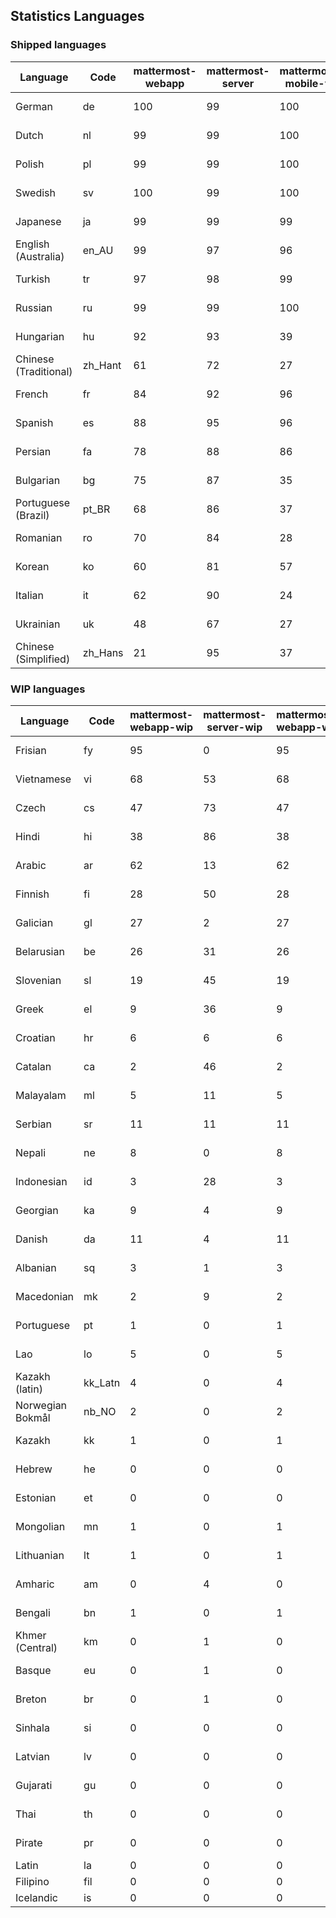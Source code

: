 ## Statistics Languages ##
###  Shipped languages  ###
|Language|Code|mattermost-webapp|mattermost-server|mattermost-mobile-v2|mattermost-desktop|focalboard-webapp|playbooks-webapp|Total|Last Modified|
|---|---|---|---|---|---|---|---|---|---|
|German|de| 100| 99| 100| 100| 100| 100| 99|2023-02-01T15:54:53.841718Z|
|Dutch|nl| 99| 99| 100| 100| 99| 100| 99|2023-02-01T16:01:10.465713Z|
|Polish|pl| 99| 99| 100| 100| 100| 100| 99|2023-02-01T15:06:26.107499Z|
|Swedish|sv| 100| 99| 100| 100| 100| 100| 99|2023-02-01T18:43:15.457108Z|
|Japanese|ja| 99| 99| 99| 100| 100| 100| 99|2023-02-01T15:05:45.652687Z|
|English (Australia)|en_AU| 99| 97| 96| 100| 100| 99| 98|2023-02-01T15:04:23.317583Z|
|Turkish|tr| 97| 98| 99| 100| 100| 100| 97|2023-02-01T15:07:33.856065Z|
|Russian|ru| 99| 99| 100| 100| 69| 59| 96|2023-02-01T15:07:06.841676Z|
|Hungarian|hu| 92| 93| 39| 100| 92| 82| 88|2023-02-01T15:05:18.060688Z|
|Chinese (Traditional)|zh_Hant| 61| 72| 27| 0| 93| 0| 88|2023-02-01T02:04:14.671318Z|
|French|fr| 84| 92| 96| 83| 87| 22| 84|2023-02-01T11:30:55.631046Z|
|Spanish|es| 88| 95| 96| 98| 33| 0| 84|2023-02-01T11:30:48.889348Z|
|Persian|fa| 78| 88| 86| 100| 27| 1| 76|2023-02-01T20:12:44.950045Z|
|Bulgarian|bg| 75| 87| 35| 0| 0| 0| 73|2023-02-01T11:30:37.455979Z|
|Portuguese (Brazil)|pt_BR| 68| 86| 37| 44| 89| 0| 72|2023-02-01T11:31:20.843658Z|
|Romanian|ro| 70| 84| 28| 0| 0| 0| 68|2023-02-01T11:31:24.642090Z|
|Korean|ko| 60| 81| 57| 97| 92| 6| 66|2023-02-01T11:31:10.361591Z|
|Italian|it| 62| 90| 24| 5| 64| 0| 64|2023-02-01T11:31:03.111524Z|
|Ukrainian|uk| 48| 67| 27| 67| 9| 0| 52|2023-01-31T09:44:00.632718Z|
|Chinese (Simplified)|zh_Hans| 21| 95| 37| 39| 63| 0| 45|2023-02-01T11:31:42.585586Z|
###  WIP languages  ###
|Language|Code|mattermost-webapp-wip|mattermost-server-wip|mattermost-webapp-wip|Total|Last Modified|
|---|---|---|---|---|---|--|
|Frisian|fy| 95| 0| 95| 63|2023-01-31T03:29:50.060061Z|
|Vietnamese|vi| 68| 53| 68| 59|2023-01-28T03:32:12.224405Z|
|Czech|cs| 47| 73| 47| 56|2023-01-28T03:26:58.631699Z|
|Hindi|hi| 38| 86| 38| 50|2023-01-28T03:28:37.262552Z|
|Arabic|ar| 62| 13| 62| 44|2023-01-28T03:26:13.108164Z|
|Finnish|fi| 28| 50| 28| 35|2023-01-28T03:27:43.338061Z|
|Galician|gl| 27| 2| 27| 32|2023-01-28T03:28:10.743345Z|
|Belarusian|be| 26| 31| 26| 27|2023-01-28T03:26:22.659517Z|
|Slovenian|sl| 19| 45| 19| 24|2023-01-28T03:31:36.696653Z|
|Greek|el| 9| 36| 9| 22|2023-01-23T11:30:04.120446Z|
|Croatian|hr| 6| 6| 6| 17|2023-01-30T14:44:52.582203Z|
|Catalan|ca| 2| 46| 2| 14|2023-01-20T12:30:20.847866Z|
|Malayalam|ml| 5| 11| 5| 13|2023-01-20T12:30:29.426169Z|
|Serbian|sr| 11| 11| 11| 13|2023-01-28T03:31:54.116801Z|
|Nepali|ne| 8| 0| 8| 11|2023-01-23T11:32:35.863162Z|
|Indonesian|id| 3| 28| 3| 11|2023-01-20T12:30:26.132977Z|
|Georgian|ka| 9| 4| 9| 8|2023-01-20T12:30:27.511376Z|
|Danish|da| 11| 4| 11| 8|2023-01-28T03:27:07.850420Z|
|Albanian|sq| 3| 1| 3| 8|2023-01-23T11:33:06.934782Z|
|Macedonian|mk| 2| 9| 2| 5|2023-02-01T04:39:43.307638Z|
|Portuguese|pt| 1| 0| 1| 4|2023-01-20T18:36:41.305583Z|
|Lao|lo| 5| 0| 5| 3|2023-01-28T03:29:57.636840Z|
|Kazakh (latin)|kk_Latn| 4| 0| 4| 3|2023-01-09T16:04:40.142668Z|
|Norwegian Bokmål|nb_NO| 2| 0| 2| 2|2023-01-20T12:30:29.978200Z|
|Kazakh|kk| 1| 0| 1| 2|2023-01-20T12:30:28.434837Z|
|Hebrew|he| 0| 0| 0| 1|2023-01-20T12:30:24.610278Z|
|Estonian|et| 0| 0| 0| 1|2022-06-16T11:17:55.844464Z|
|Mongolian|mn| 1| 0| 1| 1|2022-07-12T00:07:39.334203Z|
|Lithuanian|lt| 1| 0| 1| 1|2022-12-17T23:24:09.234041Z|
|Amharic|am| 0| 4| 0| 1|2020-07-04T19:22:35.416407Z|
|Bengali|bn| 1| 0| 1| 1|2022-06-18T00:07:36.707192Z|
|Khmer (Central)|km| 0| 1| 0| 0|2022-05-06T14:27:58.323957Z|
|Basque|eu| 0| 1| 0| 0|2021-06-22T14:46:44.626603Z|
|Breton|br| 0| 1| 0| 0|2022-10-20T14:33:30.929526Z|
|Sinhala|si| 0| 0| 0| 0|2022-10-24T11:26:43.423982Z|
|Latvian|lv| 0| 0| 0| 0|2022-12-17T23:24:22.390841Z|
|Gujarati|gu| 0| 0| 0| 0|2021-09-27T12:12:04.194601Z|
|Thai|th| 0| 0| 0| 0|2022-05-03T14:48:59.991556Z|
|Pirate|pr| 0| 0| 0| 0|2022-06-28T08:46:29.046651Z|
|Latin|la| 0| 0| 0| 0||
|Filipino|fil| 0| 0| 0| 0||
|Icelandic|is| 0| 0| 0| 0||
